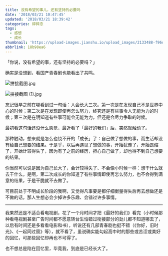 ```yaml
---
title: 没有希望的事儿，还有坚持的必要吗
date: '2018/03/21 10:47:45'
updated: '2018/03/21 18:39:42'
categories: 碎碎念
tags:
  - 感想
  - 成长
thumbnail: 'https://upload-images.jianshu.io/upload_images/2133488-f96d48b9b045d37e.png'
abbrlink: 18b98ea6
---
```

「你说，没有希望的事，还有坚持的必要吗？」

确实是没想到，看国产青春剧也能看出了共鸣。<!--more-->


![拼接截图.jpg](https://i.loli.net/2018/03/12/5aa61df2d61af.jpg)

![拼接截图 (1).jpg](https://i.loli.net/2018/03/12/5aa61df2d78f4.jpg)

忘记很早之前在哪看到过一句话：人会长大三次。第一次是在发现自己不是世界中心的时候；第二次是在发现即使再怎么努力，终究还是有些事令人无能为力的时候；第三次是在明知道有些事可能会无能为力，但还是会尽力争取的时候。

最初看这句话还没什么感觉，最近看了「最好的我们」后，突然就触动了。

那种触动，想来就是怎么也绕不开的「成长」了：自己做了想做的事，而生活却没有给自己想要的结果。于是乎，以后再遇见了想做的事，开始犹豫了，开始畏缩了，开始计较得失了，因为有了之前的经历，担心自己做了，却也得不到自己想要的结果。

你当然可以说是因为自己长大了，会计较得失了、不会像小时候一样：想干什么就去干什么。是啊，第二次成长的你知道了有些事情即使再怎么努力，也不会得到满意的结果，于是干脆就不去做了。

可目前处于不明成长阶段的我啊，又觉得凡事要是都仔细衡量得失后再去想做还是不做的话，那人生想必会少掉许多乐趣、会错过许多事情。

---

我果然还是不适合看电视剧，花了一个月时间才把《最好的我们》看完（小时候那种看电视剧甚至广告时间都不愿意转台生怕错过衔接部分的劲儿都不知道哪去了，以后有时间还是多看看电影和书），听说还有几部青春剧也挺不错（《你好，旧时光》、《一起同过窗》等），就不看了，虽说确实能勾起高中时的那些或苦涩或美好的回忆，可那些回忆却再也不可得了。

也不想总是陷在回忆里，毕竟我，到底是已经长大了。